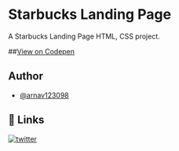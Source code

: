 
# Starbucks Landing Page

A Starbucks Landing Page HTML, CSS project.

##[View on Codepen](https://codepen.io/Arnav-Mishra/pen/QWJbwjB)


## Author

- [@arnav123098](https://www.github.com/arnav123098)


## 🔗 Links

[![twitter](https://img.shields.io/badge/twitter-1DA1F2?style=for-the-badge&logo=twitter&logoColor=white)](https://twitter.com/_iamarnav_)



